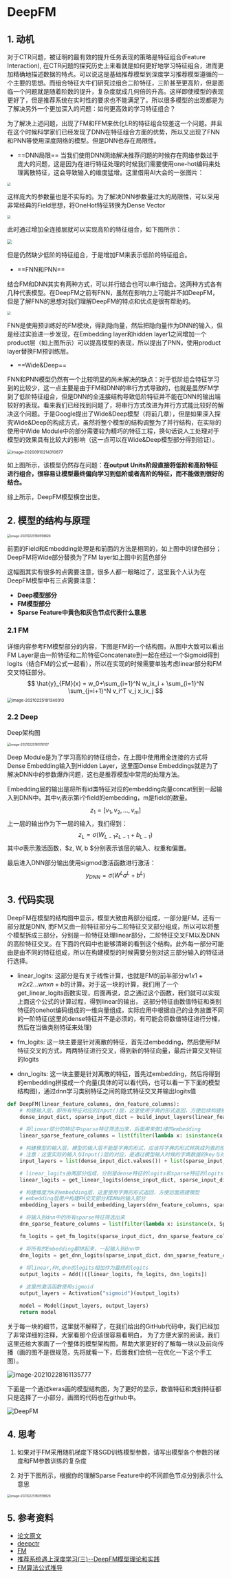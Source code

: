 # DeepFM

## 1. 动机

对于CTR问题，被证明的最有效的提升任务表现的策略是特征组合(Feature Interaction), 在CTR问题的探究历史上来看就是如何更好地学习特征组合，进而更加精确地描述数据的特点。可以说这是基础推荐模型到深度学习推荐模型遵循的一个主要的思想。而组合特征大牛们研究过组合二阶特征，三阶甚至更高阶，但是面临一个问题就是随着阶数的提升，复杂度就成几何倍的升高。这样即使模型的表现更好了，但是推荐系统在实时性的要求也不能满足了。所以很多模型的出现都是为了解决另外一个更加深入的问题：如何更高效的学习特征组合？

为了解决上述问题，出现了FM和FFM来优化LR的特征组合较差这一个问题。并且在这个时候科学家们已经发现了DNN在特征组合方面的优势，所以又出现了FNN和PNN等使用深度网络的模型。但是DNN也存在局限性。

- ==DNN局限==
  当我们使用DNN网络解决推荐问题的时候存在网络参数过于庞大的问题，这是因为在进行特征处理的时候我们需要使用one-hot编码来处理离散特征，这会导致输入的维度猛增。这里借用AI大会的一张图片：

<img src="http://ryluo.oss-cn-chengdu.aliyuncs.com/图片2021-02-22-10-11-15.png" style="zoom: 50%;" />

这样庞大的参数量也是不实际的。为了解决DNN参数量过大的局限性，可以采用非常经典的Field思想，将OneHot特征转换为Dense Vector

<img src="http://ryluo.oss-cn-chengdu.aliyuncs.com/图片2021-02-22-10-11-40.png" style="zoom: 50%;" />

此时通过增加全连接层就可以实现高阶的特征组合，如下图所示：

<img src="http://ryluo.oss-cn-chengdu.aliyuncs.com/图片2021-02-22-10-11-59.png" style="zoom:67%;" />

但是仍然缺少低阶的特征组合，于是增加FM来表示低阶的特征组合。

- ==FNN和PNN==

结合FM和DNN其实有两种方式，可以并行结合也可以串行结合。这两种方式各有几种代表模型。在DeepFM之前有FNN，虽然在影响力上可能并不如DeepFM，但是了解FNN的思想对我们理解DeepFM的特点和优点是很有帮助的。

<img src="http://ryluo.oss-cn-chengdu.aliyuncs.com/图片2021-02-22-10-12-19.png" style="zoom:50%;" />

FNN是使用预训练好的FM模块，得到隐向量，然后把隐向量作为DNN的输入，但是经过实验进一步发现，在Embedding layer和hidden layer1之间增加一个product层（如上图所示）可以提高模型的表现，所以提出了PNN，使用product layer替换FM预训练层。

- ==Wide&Deep==

FNN和PNN模型仍然有一个比较明显的尚未解决的缺点：对于低阶组合特征学习到的比较少，这一点主要是由于FM和DNN的串行方式导致的，也就是虽然FM学到了低阶特征组合，但是DNN的全连接结构导致低阶特征并不能在DNN的输出端较好的表现。看来我们已经找到问题了，将串行方式改进为并行方式能比较好的解决这个问题。于是Google提出了Wide&Deep模型（将前几章），但是如果深入探究Wide&Deep的构成方式，虽然将整个模型的结构调整为了并行结构，在实际的使用中Wide Module中的部分需要较为精巧的特征工程，换句话说人工处理对于模型的效果具有比较大的影响（这一点可以在Wide&Deep模型部分得到验证）。

<img src="http://ryluo.oss-cn-chengdu.aliyuncs.com/Javaimage-20200910214310877.png" alt="image-20200910214310877" style="zoom:65%;" />

如上图所示，该模型仍然存在问题：**在output Units阶段直接将低阶和高阶特征进行组合，很容易让模型最终偏向学习到低阶或者高阶的特征，而不能做到很好的结合。**

综上所示，DeepFM模型横空出世。

## 2. 模型的结构与原理

<img src="http://ryluo.oss-cn-chengdu.aliyuncs.com/图片image-20210225180556628.png" alt="image-20210225180556628" style="zoom:50%;" />

前面的Field和Embedding处理是和前面的方法是相同的，如上图中的绿色部分；DeepFM将Wide部分替换为了FM layer如上图中的蓝色部分

这幅图其实有很多的点需要注意，很多人都一眼略过了，这里我个人认为在DeepFM模型中有三点需要注意：

  - **Deep模型部分**
  - **FM模型部分**
  - **Sparse Feature中黄色和灰色节点代表什么意思**

### 2.1 FM

详细内容参考FM模型部分的内容，下图是FM的一个结构图，从图中大致可以看出FM Layer是由一阶特征和二阶特征Concatenate到一起在经过一个Sigmoid得到logits（结合FM的公式一起看），所以在实现的时候需要单独考虑linear部分和FM交叉特征部分。
$$
\hat{y}_{FM}(x) = w_0+\sum_{i=1}^N w_ix_i + \sum_{i=1}^N \sum_{j=i+1}^N v_i^T v_j x_ix_j
$$
<img src="http://ryluo.oss-cn-chengdu.aliyuncs.com/图片image-20210225181340313.png" alt="image-20210225181340313" style="zoom: 67%;" />

### 2.2 Deep

Deep架构图

<img src="http://ryluo.oss-cn-chengdu.aliyuncs.com/图片image-20210225181010107.png" alt="image-20210225181010107" style="zoom:50%;" />

Deep Module是为了学习高阶的特征组合，在上图中使用用全连接的方式将Dense Embedding输入到Hidden Layer，这里面Dense Embeddings就是为了解决DNN中的参数爆炸问题，这也是推荐模型中常用的处理方法。

Embedding层的输出是将所有id类特征对应的embedding向量concat到到一起输入到DNN中。其中$v_i$表示第i个field的embedding，m是field的数量。
$$
z_1=[v_1, v_2, ..., v_m]
$$
上一层的输出作为下一层的输入，我们得到：
$$
z_L=\sigma(W_{L-1} z_{L-1}+b_{L-1})
$$
其中$\sigma$表示激活函数，$z, W, b $分别表示该层的输入、权重和偏置。

最后进入DNN部分输出使用sigmod激活函数进行激活：
$$
y_{DNN}=\sigma(W^{L}a^L+b^L)
$$


## 3. 代码实现

DeepFM在模型的结构图中显示，模型大致由两部分组成，一部分是FM，还有一部分就是DNN, 而FM又由一阶特征部分与二阶特征交叉部分组成，所以可以将整个模型拆成三部分，分别是一阶特征处理linear部分，二阶特征交叉FM以及DNN的高阶特征交叉。在下面的代码中也能够清晰的看到这个结构。此外每一部分可能由是由不同的特征组成，所以在构建模型的时候需要分别对这三部分输入的特征进行选择。

- linear_logits:  这部分是有关于线性计算，也就是FM的前半部分$w1x1+w2x2...wnxn+b$的计算。对于这一块的计算，我们用了一个get_linear_logits函数实现，后面再说，总之通过这个函数，我们就可以实现上面这个公式的计算过程，得到linear的输出， 这部分特征由数值特征和类别特征的onehot编码组成的一维向量组成，实际应用中根据自己的业务放置不同的一阶特征(这里的dense特征并不是必须的，有可能会将数值特征进行分桶，然后在当做类别特征来处理)

- fm_logits:  这一块主要是针对离散的特征，首先过embedding，然后使用FM特征交叉的方式，两两特征进行交叉，得到新的特征向量，最后计算交叉特征的logits

- dnn_logits:   这一块主要是针对离散的特征，首先过embedding，然后将得到的embedding拼接成一个向量(具体的可以看代码，也可以看一下下面的模型结构图)，通过dnn学习类别特征之间的隐式特征交叉并输出logits值 

```python
def DeepFM(linear_feature_columns, dnn_feature_columns):
    # 构建输入层，即所有特征对应的Input()层，这里使用字典的形式返回，方便后续构建模型
    dense_input_dict, sparse_input_dict = build_input_layers(linear_feature_columns + dnn_feature_columns)

    # 将linear部分的特征中sparse特征筛选出来，后面用来做1维的embedding
    linear_sparse_feature_columns = list(filter(lambda x: isinstance(x, SparseFeat), linear_feature_columns))

    # 构建模型的输入层，模型的输入层不能是字典的形式，应该将字典的形式转换成列表的形式
    # 注意：这里实际的输入与Input()层的对应，是通过模型输入时候的字典数据的key与对应name的Input层
    input_layers = list(dense_input_dict.values()) + list(sparse_input_dict.values())

    # linear_logits由两部分组成，分别是dense特征的logits和sparse特征的logits
    linear_logits = get_linear_logits(dense_input_dict, sparse_input_dict, linear_sparse_feature_columns)

    # 构建维度为k的embedding层，这里使用字典的形式返回，方便后面搭建模型
    # embedding层用户构建FM交叉部分和DNN的输入部分
    embedding_layers = build_embedding_layers(dnn_feature_columns, sparse_input_dict, is_linear=False)

    # 将输入到dnn中的所有sparse特征筛选出来
    dnn_sparse_feature_columns = list(filter(lambda x: isinstance(x, SparseFeat), dnn_feature_columns))

    fm_logits = get_fm_logits(sparse_input_dict, dnn_sparse_feature_columns, embedding_layers) # 只考虑二阶项

    # 将所有的Embedding都拼起来，一起输入到dnn中
    dnn_logits = get_dnn_logits(sparse_input_dict, dnn_sparse_feature_columns, embedding_layers)
    
    # 将linear,FM,dnn的logits相加作为最终的logits
    output_logits = Add()([linear_logits, fm_logits, dnn_logits])

    # 这里的激活函数使用sigmoid
    output_layers = Activation("sigmoid")(output_logits)

    model = Model(input_layers, output_layers)
    return model
```

关于每一块的细节，这里就不解释了，在我们给出的GitHub代码中，我们已经加了非常详细的注释，大家看那个应该很容易看明白， 为了方便大家的阅读，我们这里还给大家画了一个整体的模型架构图，帮助大家更好的了解每一块以及前向传播（画的图不是很规范，先将就看一下，后面我们会统一在优化一下这个手工图）。

<img src="http://ryluo.oss-cn-chengdu.aliyuncs.com/图片image-20210228161135777.png" alt="image-20210228161135777"  />

下面是一个通过keras画的模型结构图，为了更好的显示，数值特征和类别特征都只是选择了一小部分，画图的代码也在github中。

![DeepFM](http://ryluo.oss-cn-chengdu.aliyuncs.com/图片DeepFM.png)



## 4. 思考

1. 如果对于FM采用随机梯度下降SGD训练模型参数，请写出模型各个参数的梯度和FM参数训练的复杂度

2. 对于下图所示，根据你的理解Sparse Feature中的不同颜色节点分别表示什么意思

<img src="http://ryluo.oss-cn-chengdu.aliyuncs.com/图片image-20210225180556628.png" alt="image-20210225180556628" style="zoom:50%;" />



## 5. 参考资料

- [论文原文](https://arxiv.org/pdf/1703.04247.pdf)
- [deepctr](https://github.com/shenweichen/DeepCTR)
- [FM](https://github.com/datawhalechina/team-learning-rs/blob/master/RecommendationSystemFundamentals/04%20FM.md)
- [推荐系统遇上深度学习(三)--DeepFM模型理论和实践](https://www.jianshu.com/p/6f1c2643d31b)
- [FM算法公式推导](https://blog.csdn.net/qq_32486393/article/details/103498519)